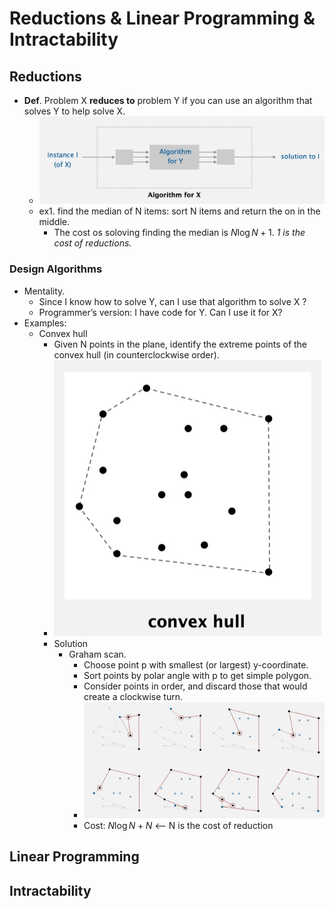# Reductions & Linear Programming & Intractability

## Reductions

* **Def**. Problem X **reduces to** problem Y if you can use an algorithm that solves Y to help solve X.
    * ![](/images/16466650438708.jpg)
    * ex1. find the median of N items: sort N items and return the on in the middle.
        * The cost os soloving finding the median is $N\log{N} + 1$. *1 is the cost of reductions.*

### Design Algorithms

* Mentality.
    * Since I know how to solve Y, can I use that algorithm to solve X ?
    * Programmer’s version: I have code for Y. Can I use it for X?
* Examples:
    * Convex hull
        * Given N points in the plane, identify the extreme points of the convex hull (in counterclockwise order).
        * ![](/images/16466815610733.jpg)
        * Solution
            * Graham scan.
                * Choose point p with smallest (or largest) y-coordinate. 
                * Sort points by polar angle with p to get simple polygon. 
                * Consider points in order, and discard those that would create a clockwise turn.
                * ![](/images/16466816202046.jpg)
                * Cost: $N \log{N} + N$ <-- N is the cost of reduction

## Linear Programming 



## Intractability


